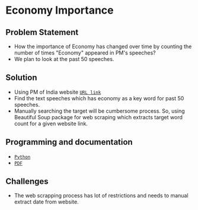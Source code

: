 # Economy Importance


## Problem Statement
- How the importance of Economy has changed over time by counting the number of times "Economy" appeared in PM's speeches? 
- We plan to look at the past 50 speeches.


## Solution 
- Using PM of India website [`URL link`](https://www.pmindia.gov.in/en/)
- Find the text speeches which has economy as a key word for past 50 speeches.
- Manually searching the target will be cumbersome process. So, using Beautiful Soup package for web scraping which extracts target word count for a given website link. 


## Programming and documentation
- [`Python`](https://github.com/monisha-anila/Tuning-Learning-rate/blob/main/Projects/Economy.ipynb)
- [`PDF`](https://github.com/monisha-anila/Tuning-Learning-rate/blob/main/Projects/Economy.pdf)

## Challenges 
- The web scrapping process has lot of restrictions and needs to manual extract date from website.
